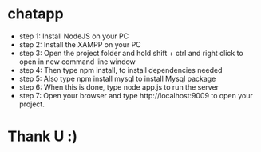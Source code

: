# chatapp
* step 1: Install NodeJS on your PC
* step 2: Install the XAMPP on your PC
* step 3: Open the project folder and hold shift + ctrl and right click to open in new command line window
* step 4: Then type npm install, to install dependencies needed
* step 5: Also type npm install mysql to install Mysql package
* step 6: When this is done, type node app.js to run the server
* step 7: Open your browser and type http://localhost:9009 to open your project.
# Thank U :)
